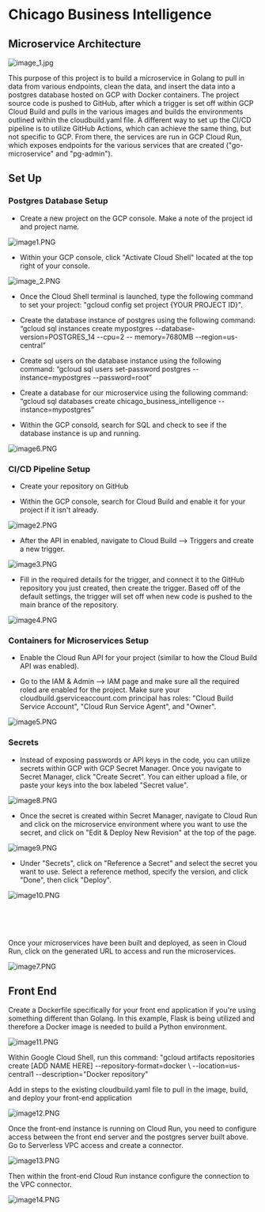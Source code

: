 # Chicago Business Intelligence

## Microservice Architecture

![image_1.jpg](images/image_1.jpg)

This purpose of this project is to build a microservice in Golang to pull in data from various endpoints, clean the data, and insert the data into a postgres database hosted on GCP with Docker containers. The project source code is pushed to GitHub, after which a trigger is set off within GCP Cloud Build and pulls in the various images and builds the environments outlined within the cloudbuild.yaml file. A different way to set up the CI/CD pipeline is to utilize GitHub Actions, which can achieve the same thing, but not specific to GCP. From there, the services are run in GCP Cloud Run, which exposes endpoints for the various services that are created ("go-microservice" and "pg-admin").

## Set Up

### Postgres Database Setup

- Create a new project on the GCP console. Make a note of the project id and project name.

![image1.PNG](images/image1.PNG)

- Within your GCP console, click "Activate Cloud Shell" located at the top right of your console.

![image_2.PNG](images/image_2.PNG)

- Once the Cloud Shell terminal is launched, type the following command to set your project: "gcloud config set project {YOUR PROJECT ID}".

- Create the database instance of postgres using the following command: “gcloud sql instances create mypostgres --database-version=POSTGRES_14 --cpu=2 -- memory=7680MB --region=us-central”

- Create sql users on the database instance using the following command: “gcloud sql users set-password postgres --instance=mypostgres --password=root”

- Create a database for our microservice using the following command: “gcloud sql databases create chicago_business_intelligence --instance=mypostgres”

- Within the GCP consold, search for SQL and check to see if the database instance is up and running.

![image6.PNG](images/image6.PNG)

### CI/CD Pipeline Setup

- Create your repository on GitHub

- Within the GCP console, search for Cloud Build and enable it for your project if it isn't already.

![image2.PNG](images/image2.PNG)

- After the API in enabled, navigate to Cloud Build --> Triggers and create a new trigger.

![image3.PNG](images/image3.PNG)

- Fill in the required details for the trigger, and connect it to the GitHub repository you just created, then create the trigger. Based off of the default settings, the trigger will set off when new code is pushed to the main brance of the repository.

![image4.PNG](images/image4.PNG)

### Containers for Microservices Setup

- Enable the Cloud Run API for your project (similar to how the Cloud Build API was enabled).

- Go to the IAM & Admin --> IAM page and make sure all the required roled are enabled for the project. Make sure your cloudbuild.gserviceaccount.com principal has roles: "Cloud Build Service Account", "Cloud Run Service Agent", and "Owner".

![image5.PNG](images/image5.PNG)

### Secrets

- Instead of exposing passwords or API keys in the code, you can utilize secrets within GCP with GCP Secret Manager. Once you navigate to Secret Manager, click "Create Secret". You can either upload a file, or paste your keys into the box labeled "Secret value".

![image8.PNG](images/image8.PNG)

- Once the secret is created within Secret Manager, navigate to Cloud Run and click on the microservice environment where you want to use the secret, and click on "Edit & Deploy New Revision" at the top of the page.

![image9.PNG](images/image9.PNG)

- Under "Secrets", click on "Reference a Secret" and select the secret you want to use. Select a reference method, specify the version, and click "Done", then click "Deploy".

![image10.PNG](images/image10.PNG)

<br>
<br>
<br>

Once your microservices have been built and deployed, as seen in Cloud Run, click on the generated URL to access and run the microservices.

![image7.PNG](images/image7.PNG)

## Front End

Create a Dockerfile specifically for your front end application if you're using something different than Golang. In this example, Flask is being utilized and therefore a Docker image is needed to build a Python environment.

![image11.PNG](images/image11.PNG)

Within Google Cloud Shell, run this command: "gcloud artifacts repositories create [ADD NAME HERE] --repository-format=docker \ --location=us-central1 --description="Docker repository"

Add in steps to the existing cloudbuild.yaml file to pull in the image, build, and deploy your front-end application

![image12.PNG](images/image12.PNG)

Once the front-end instance is running on Cloud Run, you need to configure access between the front end server and the postgres server built above. Go to Serverless VPC access and create a connector. 

![image13.PNG](images/image13.PNG)

Then within the front-end Cloud Run instance configure the connection to the VPC connector.

![image14.PNG](images/image14.PNG)
